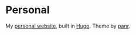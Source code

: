 # Personal

My [personal website](marianacosta.xyz), built in [Hugo](https://gohugo.io/). Theme by [panr](https://github.com/panr/hugo-theme-terminal).
